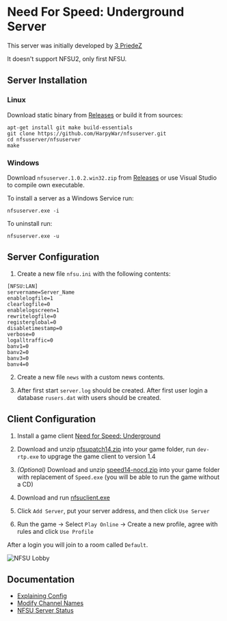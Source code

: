 
# Need For Speed: Underground Server

This server was initially developed by [3 PriedeZ](http://3priedez.net)

It doesn't support NFSU2, only first NFSU.

## Server Installation

### Linux

Download static binary from [Releases](https://github.com/HarpyWar/nfsuserver/releases) or build it from sources:

```
apt-get install git make build-essentials
git clone https://github.com/HarpyWar/nfsuserver.git
cd nfsuserver/nfsuserver
make
```

### Windows

Download `nfsuserver.1.0.2.win32.zip` from [Releases](https://github.com/HarpyWar/nfsuserver/releases) or use Visual Studio to compile own executable.

To install a server as a Windows Service run:
```
nfsuserver.exe -i
```
To uninstall run:
```
nfsuserver.exe -u
```


## Server Configuration

1. Create a new file `nfsu.ini` with the following contents:

```
[NFSU:LAN]
servername=Server_Name
enablelogfile=1
clearlogfile=0
enablelogscreen=1
rewritelogfile=0
registerglobal=0
disabletimestamp=0
verbose=0
logalltraffic=0
banv1=0
banv2=0
banv3=0
banv4=0
```

2. Create a new file `news` with a custom news contents.

3. After first start `server.log` should be created. After first user login a database `rusers.dat` with users should be created.


## Client Configuration

1. Install a game client [Need for Speed: Underground](https://en.wikipedia.org/wiki/Need_for_Speed:_Underground)

2. Download and unzip [nfsupatch14.zip](https://github.com/HarpyWar/nfsuserver/releases/download/client/nfsupatch14.zip) into your game folder, run `dev-rtp.exe` to upgrage the game client to version 1.4

3. *(Optional)* Download and unzip [speed14-nocd.zip](https://github.com/HarpyWar/nfsuserver/releases/download/client/speed14-nocd.zip) into your game folder with replacement of `Speed.exe` (you will be able to run the game without a CD)

4. Download and run [nfsuclient.exe](https://github.com/HarpyWar/nfsuserver/releases/download/client/nfsuclient.exe)

5. Click `Add Server`, put your server address, and then click `Use Server`

7. Run the game &rarr; Select `Play Online` &rarr; Create a new profile, agree with rules and click `Use Profile`

After a login you will join to a room called `Default`.

![NFSU Lobby](http://i.imgur.com/ntGM3VF.jpg)


## Documentation

* [Explaining Config](https://github.com/HarpyWar/nfsuserver/wiki/Explaining-Config)
* [Modify Channel Names](https://github.com/HarpyWar/nfsuserver/wiki/Modify-Channel-Names)
* [NFSU Server Status](https://github.com/HarpyWar/nfsuserver/wiki/NFSU-Server-Status)

